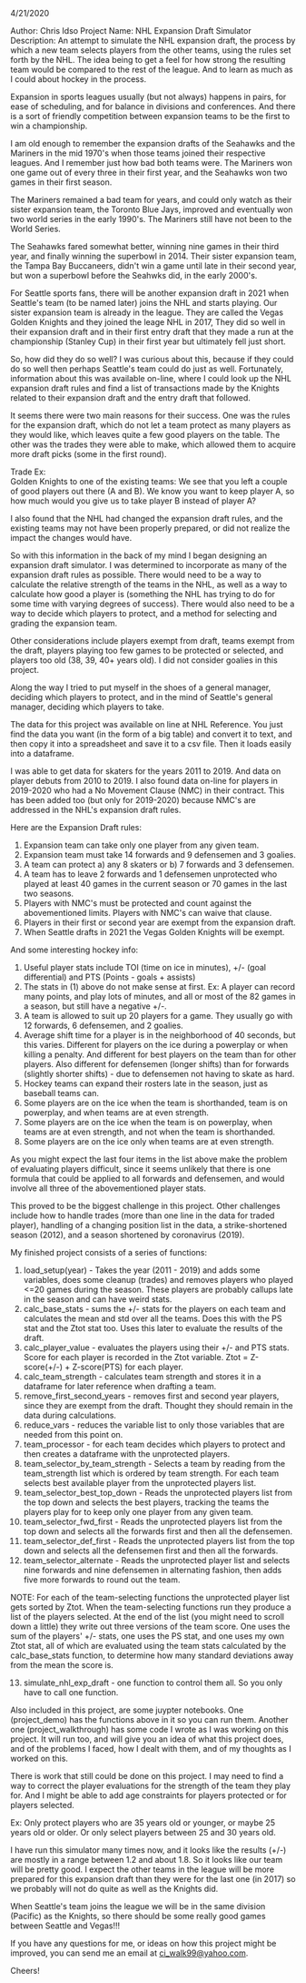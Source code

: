 4/21/2020   

Author:         Chris Idso
Project Name:   NHL Expansion Draft Simulator
Description:    An attempt to simulate the NHL expansion draft, the process by which
                a new team selects players from the other teams, using the rules set
                forth by the NHL.  The idea being to get a feel for how strong the 
                resulting team would be compared to the rest of the league.  And to 
                learn as much as I could about hockey in the process.

Expansion in sports leagues usually (but not always) happens in pairs, for ease of 
scheduling, and for balance in divisions and conferences. And there is a sort of 
friendly competition between expansion teams to be the first to win a championship.

I am old enough to remember the expansion drafts of the Seahawks and the Mariners in
the mid 1970's when those teams joined their respective leagues.  And I remember just
how bad both teams were. The Mariners won one game out of every three in their first
year, and the Seahawks won two games in their first season. 

The Mariners remained a bad team for years, and could only watch as their sister
expansion team, the Toronto Blue Jays, improved and eventually won two world series 
in the early 1990's. The Mariners still have not been to the World Series.

The Seahawks fared somewhat better, winning nine games in their third year, and
finally winning the superbowl in 2014.  Their sister expansion team, the Tampa Bay
Buccaneers, didn't win a game until late in their second year, but won a superbowl
before the Seahwks did, in the early 2000's.

For Seattle sports fans, there will be another expansion draft in 2021 when Seattle's 
team (to be named later) joins the NHL and starts playing. Our sister expansion team
is already in the league.  They are called the Vegas Golden Knights and they joined 
the leage NHL in 2017,  They did so well in their expansion draft and in their first 
entry draft that they made a run at the championship (Stanley Cup) in their first year
but ultimately fell just short.

So, how did they do so well?  I was curious about this, because if they could do 
so well then perhaps Seattle's team could do just as well.  Fortunately, information 
about this was available on-line, where I could look up the NHL expansion draft rules 
and find a list of transactions made by the Knights related to their expansion draft
and the entry draft that followed.

It seems there were two main reasons for their success. One was the rules for the 
expansion draft, which do not let a team protect as many players as they would
like, which leaves quite a few good players on the table. The other was the trades
they were able to make, which allowed them to acquire more draft picks 
(some in the first round).  

Trade Ex:  
Golden Knights to one of the existing teams:  We see that you left a couple of 
good players out there (A and B). We know you want to keep player A, so how much
would you give us to take player B instead of player A?

I also found that the NHL had changed the expansion draft rules, and the existing 
teams may not have been properly prepared, or did not realize the impact the 
changes would have.

So with this information in the back of my mind I began designing an expansion draft
simulator. I was determined to incorporate as many of the expansion draft rules as
possible.  There would need to be a way to calculate the relative strength of the 
teams in the NHL, as well as a way to calculate how good a player is (something the 
NHL has trying to do for some time with varying degrees of success). There would also 
need to be a way to decide which players to protect, and a method for selecting and 
grading the expansion team. 

Other considerations include players exempt from draft, teams exempt from the 
draft, players playing too few games to be protected or selected, and players too 
old (38, 39, 40+ years old).  I did not consider goalies in this project.

Along the way I tried to put myself in the shoes of a general manager, deciding which
players to protect, and in the mind of Seattle's general manager, deciding which 
players to take.  

The data for this project was available on line at NHL Reference.  You just find the 
data you want (in the form of a big table) and convert it to text, and then copy it
into a spreadsheet and save it to a csv file.  Then it loads easily into a dataframe.

I was able to get data for skaters for the years 2011 to 2019. And data on player
debuts from 2010 to 2019. I also found data on-line for players in 2019-2020 who had a 
No Movement Clause (NMC) in their contract.  This has been added too (but only for 2019-2020) because NMC's are addressed in the NHL's expansion draft rules.

Here are the Expansion Draft rules:
1) Expansion team can take only one player from any given team.  
2) Expansion team must take 14 forwards and 9 defensemen and 3 goalies.
3) A team can protect a) any 8 skaters or b) 7 forwards and 3 defensemen.
4) A team has to leave 2 forwards and 1 defensemen unprotected who played
   at least 40 games in the current season or 70 games in the last two seasons. 
5) Players with NMC's must be protected and count against the abovementioned 
   limits.  Players with NMC's can waive that clause.
6) Players in their first or second year are exempt from the expansion draft. 
7) When Seattle drafts in 2021 the Vegas Golden Knights will be exempt.   

And some interesting hockey info:
1) Useful player stats include TOI (time on ice in minutes), +/- (goal differential)
   and PTS (Points - goals + assists)
2) The stats in (1) above do not make sense at first.  Ex: A player can record many 
   points, and play lots of minutes, and all or most of the 82 games in a season,
   but still have a negative +/-.
3) A team is allowed to suit up 20 players for a game.  They usually go with 
   12 forwards, 6 defensemen, and 2 goalies.
4) Average shift time for a player is in the neighborhood of 40 seconds, but this
   varies.  Different for players on the ice during a powerplay or when killing a 
   penalty. And different for best players on the team than for other players.
   Also different for defensemen (longer shifts) than for forwards (slightly shorter
   shifts) - due to defensemen not having to skate as hard.
5) Hockey teams can expand their rosters late in the season, just as baseball teams
   can.   
6) Some players are on the ice when the team is shorthanded, team is on powerplay, and
   when teams are at even strength.  
7) Some players are on the ice when the team is on powerplay, when teams are at even
   strength, and not when the team is shorthanded.
8) Some players are on the ice only when teams are at even strength. 

As you might expect the last four items in the list above make the problem of
evaluating players difficult, since it seems unlikely that there is one formula
that could be applied to all forwards and defensemen, and would involve all three
of the abovementioned player stats.

This proved to be the biggest challenge in this project.  Other challenges include
how to handle trades (more than one line in the data for traded player), handling of a changing position list in the data, a strike-shortened season (2012), and a season shortened by coronavirus (2019).     

My finished project consists of a series of functions:

1) load_setup(year)   -   Takes the year (2011 - 2019) and adds some variables,
    does some cleanup (trades) and removes players who played <=20 games during 
    the season.  These players are probably callups late in the season and can have
    weird stats. 
2) calc_base_stats - sums the +/- stats for the players on each team and calculates
    the mean and std over all the teams.  Does this with the PS stat and the Ztot stat too.  Uses this later to evaluate the results of the draft.
3) calc_player_value - evaluates the players using their +/- and PTS stats. Score for
    each player is recorded in the Ztot variable.  Ztot = Z-score(+/-) + Z-score(PTS) 
    for each player.
4) calc_team_strength - calculates team strength and stores it in a dataframe for
    later reference when drafting a team.
5) remove_first_second_years - removes first and second year players, since they are
    exempt from the draft.  Thought they should remain in the data during calculations.
6) reduce_vars - reduces the variable list to only those variables that are needed from
    this point on.  
7) team_processor - for each team decides which players to protect and then creates a
    dataframe with the unprotected players.
8) team_selector_by_team_strength - Selects a team by reading from the team_strength
    list which is ordered by team strength. For each team selects best available player from the unprotected players list.    
9) team_selector_best_top_down - Reads the unprotected players list from the top down
    and selects the best players, tracking the teams the players play for to keep only one player from any given team.
10) team_selector_fwd_first - Reads the unprotected players list from the top down
     and selects all the forwards first and then all the defensemen.  
11) team_selector_def_first - Reads the unprotected players list from the top down
     and selects all the defensemen first and then all the forwards.
12) team_selector_alternate - Reads the unprotected player list and selects nine
     forwards and nine defensemen in alternating fashion, then adds five more forwards to round out the team.     
    
   NOTE: For each of the team-selecting functions the unprotected player list gets
    sorted by Ztot. When the team-selecting functions run they produce a list of
    the players selected.  At the end of the list (you might need to scroll down a 
    little) they write out three versions of the team score. One uses the sum of the players' +/- stats, one uses the PS stat, and one uses my own Ztot stat, all of which are evaluated using the team stats calculated by the calc_base_stats function, to determine how many standard deviations away from the 
    mean the score is. 

13) simulate_nhl_exp_draft - one function to control them all. So you only have to 
     call one function.   

Also included in this project, are some juypter notebooks. One (project_demo) has the 
functions above in it so you can run them.  Another one (project_walkthrough) has some
code I wrote as I was working on this project.  It will run too, and will give you an 
idea of what this project does, and of the problems I faced, how I dealt with them, and 
of my thoughts as I worked on this.

There is work that still could be done on this project.  I may need to find a way to correct the player evaluations for the strength of the team they play for.  And I might be able to add age constraints for players protected or for players selected.  

Ex:  Only protect players who are 35 years old or younger, or maybe 25 years old
or older.   Or only select players between 25 and 30 years old.

I have run this simulator many times now, and it looks like the results (+/-) are mostly
in a range between 1.2 and about 1.8. So it looks like our team will be pretty good.
I expect the other teams in the league will be more prepared for this expansion draft
than they were for the last one (in 2017) so we probably will not do quite as well
as the Knights did.

When Seattle's team joins the league we will be in the same division (Pacific) as the
Knights, so there should be some really good games between Seattle and Vegas!!! 

If you have any questions for me, or ideas on how this project might be improved, you
can send me an email at ci_walk99@yahoo.com.  

Cheers!   



 
